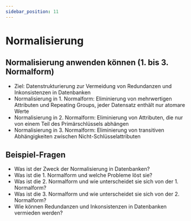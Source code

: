 ```yaml
---
sidebar_position: 11
---
```


# Normalisierung

<!-- Normalisierung anwenden können (1. bis 3.
Normalform) -->

## Normalisierung anwenden können (1. bis 3. Normalform)

-   Ziel: Datenstrukturierung zur Vermeidung von Redundanzen und Inkonsistenzen in Datenbanken
-   Normalisierung in 1. Normalform: Eliminierung von mehrwertigen Attributen und Repeating Groups, jeder Datensatz enthält nur atomare Werte
-   Normalisierung in 2. Normalform: Eliminierung von Attributen, die nur von einem Teil des Primärschlüssels abhängen
-   Normalisierung in 3. Normalform: Eliminierung von transitiven Abhängigkeiten zwischen Nicht-Schlüsselattributen

## Beispiel-Fragen

-   Was ist der Zweck der Normalisierung in Datenbanken?
-   Was ist die 1. Normalform und welche Probleme löst sie?
-   Was ist die 2. Normalform und wie unterscheidet sie sich von der 1. Normalform?
-   Was ist die 3. Normalform und wie unterscheidet sie sich von der 2. Normalform?
-   Wie können Redundanzen und Inkonsistenzen in Datenbanken vermieden werden?
